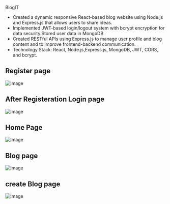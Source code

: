 BlogIT 

- Created a dynamic responsive React-based blog website using Node.js and Express.js that allows users to share ideas.
- Implemented JWT-based login/logout system with bcrypt encryption for data security.Stored user data in MongoDB
- Created RESTful APIs using Express.js to manage user profile and blog content and to improve frontend-backend communication.
- Technology Stack: React, Node.js,Express.js, MongoDB, JWT, CORS, and bcrypt.
  
 ## Register page  
  ![image](https://github.com/rishukumar20/BlogIT/assets/95536172/7eb628f0-2999-46b7-90b5-50fa7069a99d)
   ## After Registeration Login page 
![image](https://github.com/rishukumar20/BlogIT/assets/95536172/aa46f257-0592-41d8-bef2-cafc67ab48aa)
 ## Home Page
 ![image](https://github.com/rishukumar20/BlogIT/assets/95536172/ea0b8694-c90f-4321-ab8d-896479f6f1bc)
   ##  Blog page
 ![image](https://github.com/rishukumar20/BlogIT/assets/95536172/9263c01d-240b-47cb-8f1d-ffd498bcb5d1)
  ## create Blog page 
  ![image](https://github.com/rishukumar20/BlogIT/assets/95536172/b6e079e5-f501-43d3-b6c7-05eb1320ffbd)



